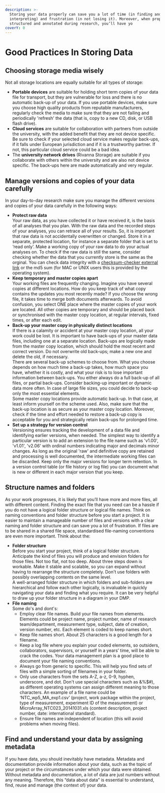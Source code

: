 ```yaml
---
description: >-
  Storing your data properly can save you a lot of time (in finding and
  interpreting) and frustration (in not losing it). Moreover, when properly
  structured and annotated during research, you’ll have yo
coverY: 0
---
```


# Good Practices In Storing Data

## Choosing storage media wisely

Not all storage locations are equally suitable for all types of storage:

* **Portable devices** are suitable for holding short term copies of your data file for transport, but  they are vulnerable for loss and there is no automatic back-up of your data. If you use portable devices, make sure you choose high quality products from reputable manufacturers, regularly check the media to make sure that they are not failing and periodically 'refresh' the data (that is, copy to a new CD, disk, or USB flash drive).
* **Cloud services** are suitable for collaboration with partners from outside the university, with the added benefit that they are not device specific. Be sure to check if your selected cloud service makes regular back-ups, if it falls under European jurisdiction and if it is a trustworthy partner. If not, this particular cloud service could be a bad idea.
* The **university network drives** (Rivanna Storage) are suitable if you collaborate with others within the university and are also not device specific. The back-ups here are made automatically and very regular.

## Manage versions and copies of your data carefully

In your day-to-day research make sure you manage the different versions and copies of your data carefully in the following ways:&#x20;

&#x20;

* **Protect raw data**\
  Your raw data, as you have collected it or have received it, is the basis of all analyses that you plan. With the raw data and the recorded steps of your analyses, you can retrace all of your results. So, it is important that raw data is not accidentally overwritten or changed. Store it in a separate, protected location, for instance a separate folder that is set to ‘read only’. Make a working copy of your raw data to do your actual analyses on. To check if the raw data is still the same, consider checking whether the data that you currently store is the same as the orginal. You can check data integrity with a [checksum-checker external link](http://www.microsoft.com/en-us/download/details.aspx?id=11533) or the md5 sum (for MAC or UNIX users this is provided by the operating system). &#x20;
* **Keep temporary and master copies apart**\
  Your working files are frequently changing. Imagine you have several copies at different locations. How do you keep track of what copy contains the updates you most recently made? If you choose the wrong file, it takes time to merge both documents afterwards. To avoid confusion, you select ONE place where the master copies of your work are located. All other copies are temporary and should be placed back or synchronised with the master copy location, at regular intervals, fixed times, or after each edit.
* **Back-up your master copy in physically distinct locations** \
  If there is a calamity or accident at your master copy location, all your work could be lost. It is important to have back-ups of your master data files, including one at a separate location. Back-ups are logically made from the master copy location, which should hold the most recent and correct version. Do not overwrite old back-ups; make a new one and delete the old, if necessary.\
  There are several back-up schemes to choose from. What you choose depends on how much time a back-up takes, how much space you have, whether it is costly, and what your risk is to lose important information between back-ups. You either always do a full back-up of all files, or partial back-ups. Consider backing-up important or dynamic data more often. In case of large file sizes, you could decide to back-up only the most essential elements.\
  Some master copy locations provide automatic back-up. In that case, at least inform yourself on the scheme used. Also, make sure that the back-up location is as secure as your master copy location. Moreover, check if the time and effort needed to restore a back-up copy is acceptable for you and strategically retain back-ups for prolonged time.
* **Set up a strategy for version control**\
  Versioning ensures tracking the development of a data file and identifying earlier versions, when needed. The simplest way to identify a particular version is to add an extension to the file name such as 'v1.00', 'v1.01', 'v2.06' with ordinal numbers indicating major and decimals minor changes. As long as the original 'raw' and definitive copy are retained and processing is well documented, the intermediate working files can be discarded. Keep only the major versions for longer term retention. In a version control table (or file history or log file) you can document what is new or different in each major version that you keep.&#x20;

## Structure names and folders

As your work progresses, it is likely that you’ll have more and more files, all with different content. Finding the exact file that you need can be a hassle if you do not have a logical folder structure or logical file names. Think on naming conventions and folder structure before you start a project. It is easier to maintain a manageable number of files and versions with a clear naming and folder structure and can save you a lot of frustration. If files are to be shared in a shared file space, standardised file-naming conventions are even more important. Think about the:

&#x20;

* **Folder structure** \
  Before you start your project, think of a logical folder structure. Anticipate the kind of files you will produce and envision folders for those files. Not too flat, not too deep. About three steps down is workable. Make it stable and scalable, so you can expand without having to rearrange the structure completely. Don't use folders with possibly overlapping contents on the same level. \
  A well-arranged folder structure in which folders and sub-folders are hierarchical and follow each other logically, is invaluable in quickly navigating your data and finding what you require. It can be very helpful to draw up your folder structure in a diagram in your DMP.&#x20;
* **File naming** \
  Some do's and dont's:
  * Employ clear file names. Build your file names from elements. Elements could be project name, project number, name of research team/department, measurement type, subject, date of creation, version number, etc. Each element is coded to keep names short.
  * Keep file names short. About 25 characters is a good length for a filename.
  * Keep a log file where you explain your coded elements, so outsiders, collaborators, supervisors, or yourself in a years’ time, will be able to crack the codes. Your data management plan is a good place to document your file naming conventions.
  * Always go from generic to specific. This will help you find sets of files with a simple sorting of filenames in your folder.
  * Only use characters from the sets A-Z, a-z, 0-9, hyphen, underscore, and dot. Don't use special characters such as &%$#), as different operating systems can assign different meaning to those characters. An example of a file name could be ‘NTC\_wp5\_MA\_exp1.csv’ (project, work package within the project, type of measurement, experiment ID of the measurement) or MicroArray\_NTC023\_20141031.xls (content description, project number, date: international standard).
  * Ensure file names are independent of location (this will avoid problems when moving files).

## Find and understand your data by assigning metadata

If you have data, you should inevitably have metadata. Metadata and documentation provide information about your data, such as the topic of your project or the circumstances under which your data were obtained. Without metadata and documentation, a lot of data are just numbers without any meaning. Therefore, this “data about data” is essential to understand, find, reuse and manage (the context of) your data.



##

